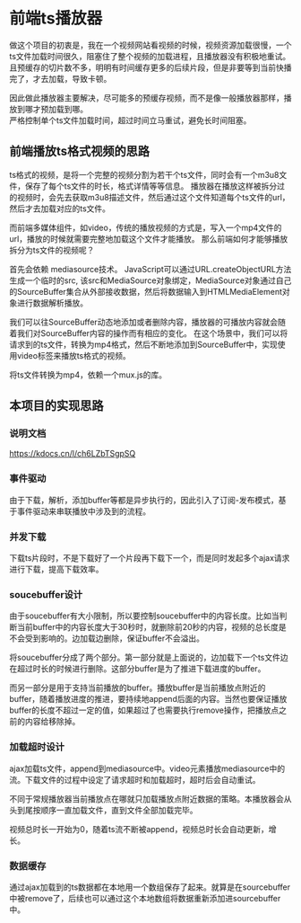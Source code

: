 # 前端ts播放器
做这个项目的初衷是，我在一个视频网站看视频的时候，视频资源加载很慢，一个ts文件加载时间很久，阻塞住了整个视频的加载进程，且播放器没有积极地重试。且预缓存的切片数不多，明明有时间缓存更多的后续片段，但是非要等到当前快播完了，才去加载，导致卡顿。   

因此做此播放器主要解决，尽可能多的预缓存视频，而不是像一般播放器那样，播放到哪才预加载到哪。  
严格控制单个ts文件加载时间，超过时间立马重试，避免长时间阻塞。  

## 前端播放ts格式视频的思路
ts格式的视频，是将一个完整的视频分割为若干个ts文件，同时会有一个m3u8文件，保存了每个ts文件的时长，格式详情等等信息。
播放器在播放这样被拆分过的视频时，会先去获取m3u8描述文件，然后通过这个文件知道每个ts文件的url，然后才去加载对应的ts文件。

而前端多媒体组件，如video，传统的播放视频的方式是，写入一个mp4文件的url，播放的时候就需要完整地加载这个文件才能播放。
那么前端如何才能够播放拆分为ts文件的视频呢？

首先会依赖 mediasource技术。
JavaScript可以通过URL.createObjectURL方法生成一个临时的src, 该src和MediaSource对象绑定，MediaSource对象通过自己的SourceBuffer集合从外部接收数据，然后将数据输入到HTMLMediaElement对象进行数据解析播放。

我们可以往SourceBuffer动态地添加或者删除内容，播放器的可播放内容就会随着我们对SourceBuffer内容的操作而有相应的变化。
在这个场景中，我们可以将请求到的ts文件，转换为mp4格式，然后不断地添加到SourceBuffer中，实现使用video标签来播放ts格式的视频。

将ts文件转换为mp4，依赖一个mux.js的库。

## 本项目的实现思路

### 说明文档
https://kdocs.cn/l/ch6LZbTSgpSQ

### 事件驱动
由于下载，解析，添加buffer等都是异步执行的，因此引入了订阅-发布模式，基于事件驱动来串联播放中涉及到的流程。

### 并发下载
下载ts片段时，不是下载好了一个片段再下载下一个，而是同时发起多个ajax请求进行下载，提高下载效率。

### soucebuffer设计
由于soucebuffer有大小限制，所以要控制soucebuffer中的内容长度。比如当判断当前buffer中的内容长度大于30秒时，就删除前20秒的内容，视频的总长度是不会受到影响的。边加载边删除，保证buffer不会溢出。

将soucebuffer分成了两个部分。第一部分就是上面说的，边加载下一个ts文件边在超过时长的时候进行删除。这部分buffer是为了推进下载进度的buffer。

而另一部分是用于支持当前播放的buffer。播放buffer是当前播放点附近的buffer，随着播放进度的推进，要持续地append后面的内容。当然也要保证播放buffer的长度不超过一定的值，如果超过了也需要执行remove操作，把播放点之前的内容给移除掉。

### 加载超时设计
ajax加载ts文件，append到mediasource中。video元素播放mediasource中的流。下载文件的过程中设定了请求超时和加载超时，超时后会自动重试。

不同于常规播放器当前播放点在哪就只加载播放点附近数据的策略。本播放器会从头到尾按顺序一直加载文件，直到文件全部加载完毕。

视频总时长一开始为0，随着ts流不断被append，视频总时长会自动更新，增长。

### 数据缓存
通过ajax加载到的ts数据都在本地用一个数组保存了起来。就算是在sourcebuffer中被remove了，后续也可以通过这个本地数组将数据重新添加进sourcebuffer中。

